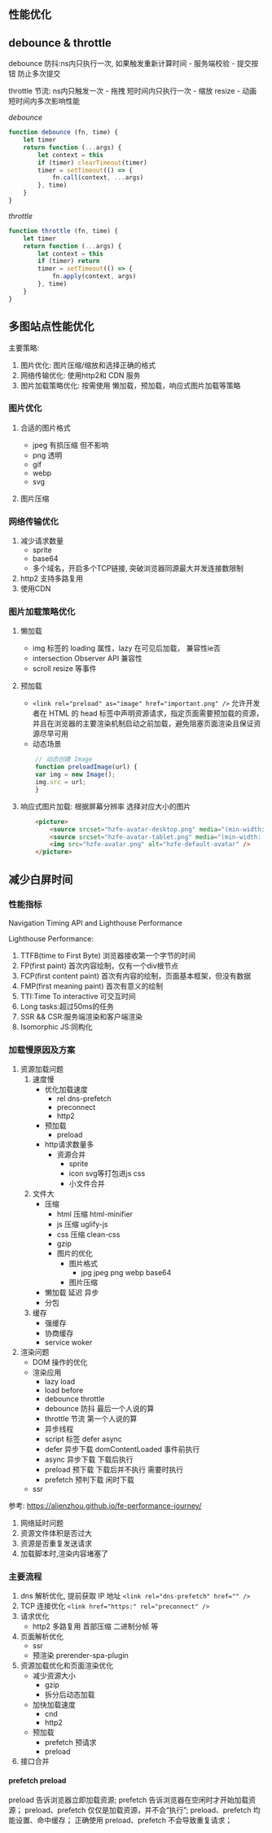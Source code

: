 
## 性能优化

## debounce & throttle

debounce 防抖:ns内只执行一次, 如果触发重新计算时间
    - 服务端校验
    - 提交按钮 防止多次提交

throttle 节流: ns内只触发一次
    - 拖拽 短时间内只执行一次
    - 缩放 resize
    - 动画 短时间内多次影响性能

*debounce*
```js
function debounce (fn, time) {
    let timer
    return function (...args) {
        let context = this
        if (timer) clearTimeout(timer)
        timer = setTimeout(() => {
            fn.call(context, ...args)
        }, time)   
    }
}
```

*throttle*
```js
function throttle (fn, time) {
    let timer 
    return function (...args) {
        let context = this
        if (timer) return
        timer = setTimeout(() => {
            fn.apply(context, args)
        }, time)
    }
}
```

## 多图站点性能优化 

主要策略:
1. 图片优化: 图片压缩/缩放和选择正确的格式
2. 网络传输优化: 使用http2和 CDN 服务
3. 图片加载策略优化: 按需使用 懒加载，预加载，响应式图片加载等策略 


### 图片优化 

1. 合适的图片格式
    - jpeg 有损压缩 但不影响
    - png 透明
    - gif
    - webp
    - svg

2. 图片压缩


### 网络传输优化

1. 减少请求数量
    - sprite
    - base64
    - 多个域名，开启多个TCP链接, 突破浏览器同源最大并发连接数限制
2. http2 支持多路复用
3. 使用CDN


### 图片加载策略优化 


1. 懒加载
    - img 标签的 loading 属性，lazy 在可见后加载， 兼容性ie否
    - intersection Observer API  兼容性
    - scroll resize 等事件
2. 预加载
    - `<link rel="preload" as="image" href="important.png" />`  允许开发者在 HTML 的 head 标签中声明资源请求，指定页面需要预加载的资源，并且在浏览器的主要渲染机制启动之前加载，避免阻塞页面渲染且保证资源尽早可用
    - 动态场景
    ```js
        // 动态创建 Image
        function preloadImage(url) {
        var img = new Image();
        img.src = url;
        }
    ```

3. 响应式图片加载: 根据屏幕分辨率 选择对应大小的图片
    ```html
        <picture>
            <source srcset="hzfe-avatar-desktop.png" media="(min-width: 990px)" />
            <source srcset="hzfe-avatar-tablet.png" media="(min-width: 750px)" />
            <img src="hzfe-avatar.png" alt="hzfe-default-avatar" />
        </picture>
    ```


## 减少白屏时间 

### 性能指标

Navigation Timing API and Lighthouse Performance

Lighthouse Performance:
1. TTFB(time to First Byte) 浏览器接收第一个字节的时间
2. FP(first paint) 首次内容绘制，仅有一个div根节点
3. FCP(first content paint) 首次有内容的绘制，页面基本框架，但没有数据
4. FMP(first meaning paint) 首次有意义的绘制
5. TTI:Time To interactive 可交互时间
6. Long tasks:超过50ms的任务
7. SSR && CSR:服务端渲染和客户端渲染
8. Isomorphic JS:同构化

### 加载慢原因及方案

1. 资源加载问题
    1. 速度慢
        - 优化加载速度
            - rel dns-prefetch
            - preconnect
            - http2
        - 预加载
            - preload
        - http请求数量多
            - 资源合并
                + sprite
                + icon svg等打包进js css
                + 小文件合并
    2. 文件大
        - 压缩
            + html 压缩 html-minifier
            + js 压缩 uglify-js
            + css 压缩 clean-css
            + gzip
            + 图片的优化
                + 图片格式
                    - jpg jpeg png webp base64
                + 图片压缩
        - 懒加载 延迟 异步
        - 分包
    3. 缓存
        - 强缓存
        - 协商缓存
        - service woker
2. 渲染问题
    + DOM 操作的优化
    + 渲染应用
        - lazy load
        - load before
        - debounce throttle
        - debounce 防抖 最后一个人说的算
        - throttle 节流 第一个人说的算
        - 异步线程
        - script 标签 defer async
        - defer 异步下载 domContentLoaded 事件前执行
        - async 异步下载 下载后执行
        - preload  预下载  下载后并不执行 需要时执行
        - prefetch 预判下载  闲时下载
    + ssr


参考: https://alienzhou.github.io/fe-performance-journey/


1. 网络延时问题
2. 资源文件体积是否过大
3. 资源是否重复发送请求
4. 加载脚本时,渲染内容堵塞了





### 主要流程

1. dns 解析优化, 提前获取 IP 地址
    `<link rel="dns-prefetch" href="" />`
2. TCP 连接优化
    `<link href="https:" rel="preconnect" />`
3. 请求优化
    - http2 多路复用 首部压缩 二进制分帧 等 
4. 页面解析优化
    - ssr
    - 预渲染 prerender-spa-plugin
5. 资源加载优化和页面渲染优化
    - 减少资源大小
        - gzip 
        - 拆分后动态加载
    - 加快加载速度
        - cnd
        - http2
    - 预加载
        - prefetch 预请求 
        - preload
6. 接口合并 



#### prefetch preload

preload 告诉浏览器立即加载资源;
prefetch 告诉浏览器在空闲时才开始加载资源；
preload、prefetch 仅仅是加载资源，并不会“执行”;
preload、prefetch 均能设置、命中缓存；
正确使用 preload、prefetch 不会导致重复请求；
